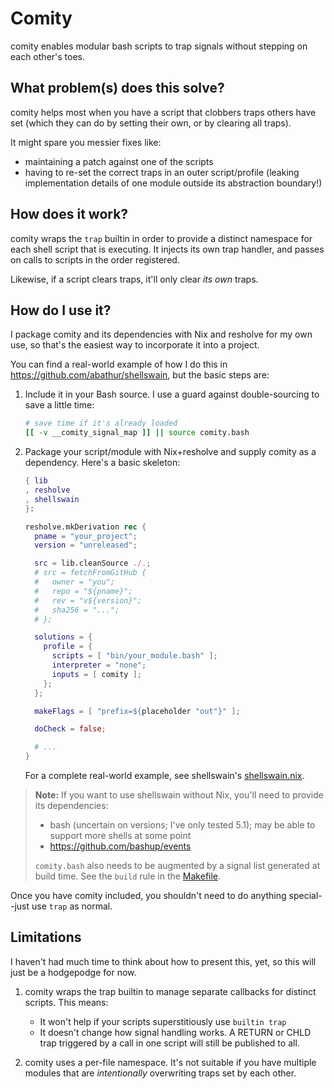 # Comity
comity enables modular bash scripts to trap signals
without stepping on each other's toes.

## What problem(s) does this solve?
comity helps most when you have a script that
clobbers traps others have set (which they can do
by setting their own, or by clearing all traps).

It might spare you messier fixes like:
- maintaining a patch against one of the scripts
- having to re-set the correct traps in an outer
  script/profile (leaking implementation details
  of one module outside its abstraction boundary!)

## How does it work?
comity wraps the `trap` builtin in order to provide 
a distinct namespace for each shell script that is 
executing. It injects its own trap handler, and 
passes on calls to scripts in the order registered.

Likewise, if a script clears traps, it'll only clear 
_its own_ traps.

## How do I use it?
I package comity and its dependencies with Nix and 
resholve for my own use, so that's the easiest way 
to incorporate it into a project. 

You can find a real-world example of how I do this 
in https://github.com/abathur/shellswain, but the 
basic steps are:

1. Include it in your Bash source. I use a guard 
against double-sourcing to save a little time:

    ```bash
    # save time if it's already loaded
    [[ -v __comity_signal_map ]] || source comity.bash
    ```

2. Package your script/module with Nix+resholve and 
supply comity as a dependency. Here's a basic skeleton:

    ```nix
    { lib
    , resholve
    , shellswain
    }:

    resholve.mkDerivation rec {
      pname = "your_project";
      version = "unreleased";

      src = lib.cleanSource ./.;
      # src = fetchFromGitHub {
      #   owner = "you";
      #   repo = "${pname}";
      #   rev = "v${version}";
      #   sha256 = "...";
      # };

      solutions = {
        profile = {
          scripts = [ "bin/your_module.bash" ];
          interpreter = "none";
          inputs = [ comity ];
        };
      };

      makeFlags = [ "prefix=${placeholder "out"}" ];

      doCheck = false;

      # ...
    }

    ```

    For a complete real-world example, see shellswain's 
    [shellswain.nix](https://github.com/abathur/shellswain/blob/master/shellswain.nix).


> **Note:** If you want to use shellswain without Nix, 
> you'll need to provide its dependencies: 
> - bash (uncertain on versions; I've only tested 5.1);
>   may be able to support more shells at some point
> - https://github.com/bashup/events
> 
> `comity.bash` also needs to be augmented by a signal 
>  list generated at build time. See the `build` rule 
>  in the [Makefile](Makefile).

Once you have comity included, you shouldn't need to 
do anything special--just use `trap` as normal.

## Limitations
I haven't had much time to think about how to
present this, yet, so this will just be a hodgepodge
for now.

1. comity wraps the trap builtin to manage separate
   callbacks for distinct scripts. This means:
   - It won't help if your scripts superstitiously
     use `builtin trap`
   - It doesn't change how signal handling works.
     A RETURN or CHLD trap triggered by a call in
     one script will still be published to all.

2. comity uses a per-file namespace. It's not suitable 
   if you have multiple modules that are _intentionally_ 
   overwriting traps set by each other.
